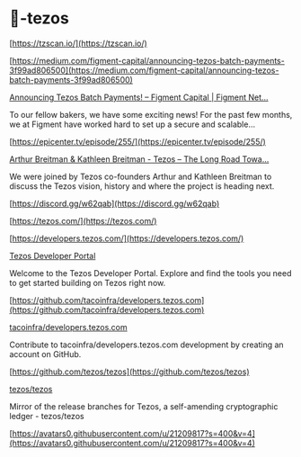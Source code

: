 # 🧮-tezos




[https://tzscan.io/](https://tzscan.io/)

[https://medium.com/figment-capital/announcing-tezos-batch-payments-3f99ad806500](https://medium.com/figment-capital/announcing-tezos-batch-payments-3f99ad806500)

[Announcing Tezos Batch Payments! – Figment Capital | Figment Net...](https://medium.com/figment-capital/announcing-tezos-batch-payments-3f99ad806500)

To our fellow bakers, we have some exciting news! For the past few months, we at Figment have worked hard to set up a secure and scalable…



[https://epicenter.tv/episode/255/](https://epicenter.tv/episode/255/)

[Arthur Breitman & Kathleen Breitman - Tezos – The Long Road Towa...](https://epicenter.tv/episode/255)

We were joined by Tezos co-founders Arthur and Kathleen Breitman to discuss the Tezos vision, history and where the project is heading next.



[https://discord.gg/w62qab](https://discord.gg/w62qab)

[https://tezos.com/](https://tezos.com/)

[https://developers.tezos.com/](https://developers.tezos.com/)

[Tezos Developer Portal](https://developers.tezos.com/)

Welcome to the Tezos Developer Portal. Explore and find the tools you need to get started building on Tezos right now.

[https://github.com/tacoinfra/developers.tezos.com](https://github.com/tacoinfra/developers.tezos.com)

[tacoinfra/developers.tezos.com](https://github.com/tacoinfra/developers.tezos.com)

Contribute to tacoinfra/developers.tezos.com development by creating an account on GitHub.

[https://github.com/tezos/tezos](https://github.com/tezos/tezos)

[tezos/tezos](https://github.com/tezos/tezos)

Mirror of the release branches for Tezos, a self-amending cryptographic ledger - tezos/tezos

[https://avatars0.githubusercontent.com/u/21209817?s=400&v=4](https://avatars0.githubusercontent.com/u/21209817?s=400&v=4)